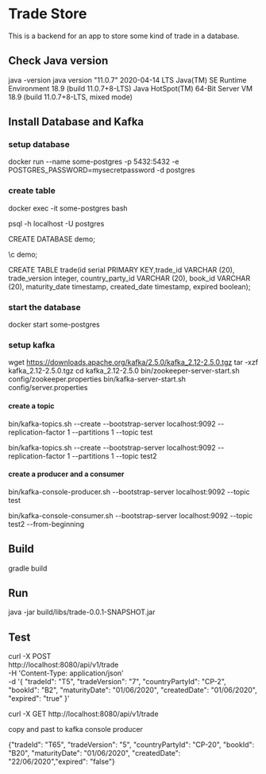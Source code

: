 # Trade Store

This is a backend for an app to store some kind of trade in a database.

## Check Java version
java -version
java version "11.0.7" 2020-04-14 LTS
Java(TM) SE Runtime Environment 18.9 (build 11.0.7+8-LTS)
Java HotSpot(TM) 64-Bit Server VM 18.9 (build 11.0.7+8-LTS, mixed mode)

## Install Database and Kafka

### setup database
docker run --name some-postgres -p 5432:5432 -e POSTGRES_PASSWORD=mysecretpassword -d postgres

### create table
docker exec -it some-postgres  bash

psql -h localhost -U postgres

CREATE DATABASE demo;

\c demo;

CREATE TABLE trade(id serial PRIMARY KEY,trade_id VARCHAR (20), trade_version integer, country_party_id VARCHAR (20), book_id VARCHAR (20), maturity_date timestamp, created_date timestamp, expired boolean);


### start the database
docker start some-postgres


### setup kafka 
wget https://downloads.apache.org/kafka/2.5.0/kafka_2.12-2.5.0.tgz
tar -xzf kafka_2.12-2.5.0.tgz
cd kafka_2.12-2.5.0
bin/zookeeper-server-start.sh config/zookeeper.properties
bin/kafka-server-start.sh config/server.properties

#### create a topic
bin/kafka-topics.sh --create --bootstrap-server localhost:9092 --replication-factor 1 --partitions 1 --topic test

bin/kafka-topics.sh --create --bootstrap-server localhost:9092 --replication-factor 1 --partitions 1 --topic test2

#### create a producer and a consumer
bin/kafka-console-producer.sh --bootstrap-server localhost:9092 --topic test

bin/kafka-console-consumer.sh --bootstrap-server localhost:9092 --topic test2 --from-beginning

## Build
gradle build

## Run
java -jar build/libs/trade-0.0.1-SNAPSHOT.jar

## Test

curl -X POST \
  http://localhost:8080/api/v1/trade \
  -H 'Content-Type: application/json' \
  -d '{
"tradeId": "T5",
"tradeVersion": "7",
"countryPartyId": "CP-2",
"bookId": "B2",
"maturityDate": "01/06/2020",
"createdDate": "01/06/2020",
"expired": "true"
}'

curl -X GET http://localhost:8080/api/v1/trade

copy and past to kafka console producer

{"tradeId": "T65", "tradeVersion": "5", "countryPartyId": "CP-20", "bookId": "B20", "maturityDate": "01/06/2020", "createdDate": "22/06/2020","expired": "false"}
